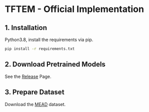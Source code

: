 # TFTEM - Official Implementation

## 1. Installation

Python3.8, install the requirements via pip.
  ```bash
  pip install -r requirements.txt
  ```  

## 2. Download Pretrained Models

See the [Release](https://github.com/ZH-Xu410/SSERD/releases/tag/v1.0.0) Page.

## 3. Prepare Dataset

Download the [MEAD](https://wywu.github.io/projects/MEAD/MEAD.html) dataset. 
